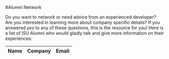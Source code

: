 #Alumni Network

Do you want to network or need advice from an experienced developer? Are you interested in learning more about company specific details? If you answered *yes* to any of these questions, this is the resource for you! Here is a list of ISU Alumni who would gladly talk and give more information on their experiences:

|Name|Company|Email|
|----|-------|-----|